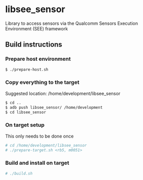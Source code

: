 # libsee_sensor

Library to access sensors via the Qualcomm Sensors Execution Environment (SEE) framework

## Build instructions

### Prepare host environment

```bash
$ ./prepare-host.sh
```

### Copy everything to the target

Suggested location: /home/development/libsee_sensor

```bash
$ cd ..
$ adb push libsee_sensor/ /home/development
$ cd libsee_sensor
```

### On target setup

This only needs to be done once

```bash
# cd /home/development/libsee_sensor
# ./prepare-target.sh <rb5, m0051>
```

### Build and install on target

```bash
# ./build.sh
```
